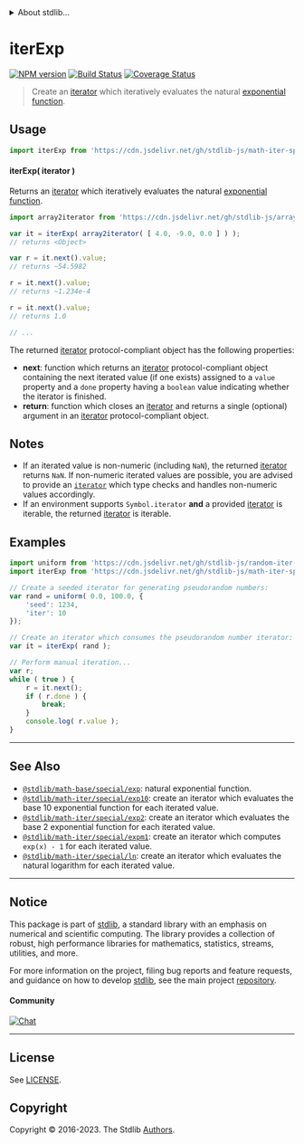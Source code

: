 <!--

@license Apache-2.0

Copyright (c) 2020 The Stdlib Authors.

Licensed under the Apache License, Version 2.0 (the "License");
you may not use this file except in compliance with the License.
You may obtain a copy of the License at

   http://www.apache.org/licenses/LICENSE-2.0

Unless required by applicable law or agreed to in writing, software
distributed under the License is distributed on an "AS IS" BASIS,
WITHOUT WARRANTIES OR CONDITIONS OF ANY KIND, either express or implied.
See the License for the specific language governing permissions and
limitations under the License.

-->


<details>
  <summary>
    About stdlib...
  </summary>
  <p>We believe in a future in which the web is a preferred environment for numerical computation. To help realize this future, we've built stdlib. stdlib is a standard library, with an emphasis on numerical and scientific computation, written in JavaScript (and C) for execution in browsers and in Node.js.</p>
  <p>The library is fully decomposable, being architected in such a way that you can swap out and mix and match APIs and functionality to cater to your exact preferences and use cases.</p>
  <p>When you use stdlib, you can be absolutely certain that you are using the most thorough, rigorous, well-written, studied, documented, tested, measured, and high-quality code out there.</p>
  <p>To join us in bringing numerical computing to the web, get started by checking us out on <a href="https://github.com/stdlib-js/stdlib">GitHub</a>, and please consider <a href="https://opencollective.com/stdlib">financially supporting stdlib</a>. We greatly appreciate your continued support!</p>
</details>

# iterExp

[![NPM version][npm-image]][npm-url] [![Build Status][test-image]][test-url] [![Coverage Status][coverage-image]][coverage-url] <!-- [![dependencies][dependencies-image]][dependencies-url] -->

> Create an [iterator][mdn-iterator-protocol] which iteratively evaluates the natural [exponential function][@stdlib/math/base/special/exp].

<!-- Section to include introductory text. Make sure to keep an empty line after the intro `section` element and another before the `/section` close. -->

<section class="intro">

</section>

<!-- /.intro -->

<!-- Package usage documentation. -->



<section class="usage">

## Usage

```javascript
import iterExp from 'https://cdn.jsdelivr.net/gh/stdlib-js/math-iter-special-exp@deno/mod.js';
```

#### iterExp( iterator )

Returns an [iterator][mdn-iterator-protocol] which iteratively evaluates the natural [exponential function][@stdlib/math/base/special/exp].

```javascript
import array2iterator from 'https://cdn.jsdelivr.net/gh/stdlib-js/array-to-iterator@deno/mod.js';

var it = iterExp( array2iterator( [ 4.0, -9.0, 0.0 ] ) );
// returns <Object>

var r = it.next().value;
// returns ~54.5982

r = it.next().value;
// returns ~1.234e-4

r = it.next().value;
// returns 1.0

// ...
```

The returned [iterator][mdn-iterator-protocol] protocol-compliant object has the following properties:

-   **next**: function which returns an [iterator][mdn-iterator-protocol] protocol-compliant object containing the next iterated value (if one exists) assigned to a `value` property and a `done` property having a `boolean` value indicating whether the iterator is finished.
-   **return**: function which closes an [iterator][mdn-iterator-protocol] and returns a single (optional) argument in an [iterator][mdn-iterator-protocol] protocol-compliant object.

</section>

<!-- /.usage -->

<!-- Package usage notes. Make sure to keep an empty line after the `section` element and another before the `/section` close. -->

<section class="notes">

## Notes

-   If an iterated value is non-numeric (including `NaN`), the returned [iterator][mdn-iterator-protocol] returns `NaN`. If non-numeric iterated values are possible, you are advised to provide an [`iterator`][mdn-iterator-protocol] which type checks and handles non-numeric values accordingly.
-   If an environment supports `Symbol.iterator` **and** a provided [iterator][mdn-iterator-protocol] is iterable, the returned [iterator][mdn-iterator-protocol] is iterable.

</section>

<!-- /.notes -->

<!-- Package usage examples. -->

<section class="examples">

## Examples

<!-- eslint no-undef: "error" -->

```javascript
import uniform from 'https://cdn.jsdelivr.net/gh/stdlib-js/random-iter-uniform@deno/mod.js';
import iterExp from 'https://cdn.jsdelivr.net/gh/stdlib-js/math-iter-special-exp@deno/mod.js';

// Create a seeded iterator for generating pseudorandom numbers:
var rand = uniform( 0.0, 100.0, {
    'seed': 1234,
    'iter': 10
});

// Create an iterator which consumes the pseudorandom number iterator:
var it = iterExp( rand );

// Perform manual iteration...
var r;
while ( true ) {
    r = it.next();
    if ( r.done ) {
        break;
    }
    console.log( r.value );
}
```

</section>

<!-- /.examples -->

<!-- Section to include cited references. If references are included, add a horizontal rule *before* the section. Make sure to keep an empty line after the `section` element and another before the `/section` close. -->

<section class="references">

</section>

<!-- /.references -->

<!-- Section for related `stdlib` packages. Do not manually edit this section, as it is automatically populated. -->

<section class="related">

* * *

## See Also

-   <span class="package-name">[`@stdlib/math-base/special/exp`][@stdlib/math/base/special/exp]</span><span class="delimiter">: </span><span class="description">natural exponential function.</span>
-   <span class="package-name">[`@stdlib/math-iter/special/exp10`][@stdlib/math/iter/special/exp10]</span><span class="delimiter">: </span><span class="description">create an iterator which evaluates the base 10 exponential function for each iterated value.</span>
-   <span class="package-name">[`@stdlib/math-iter/special/exp2`][@stdlib/math/iter/special/exp2]</span><span class="delimiter">: </span><span class="description">create an iterator which evaluates the base 2 exponential function for each iterated value.</span>
-   <span class="package-name">[`@stdlib/math-iter/special/expm1`][@stdlib/math/iter/special/expm1]</span><span class="delimiter">: </span><span class="description">create an iterator which computes `exp(x) - 1` for each iterated value.</span>
-   <span class="package-name">[`@stdlib/math-iter/special/ln`][@stdlib/math/iter/special/ln]</span><span class="delimiter">: </span><span class="description">create an iterator which evaluates the natural logarithm for each iterated value.</span>

</section>

<!-- /.related -->

<!-- Section for all links. Make sure to keep an empty line after the `section` element and another before the `/section` close. -->


<section class="main-repo" >

* * *

## Notice

This package is part of [stdlib][stdlib], a standard library with an emphasis on numerical and scientific computing. The library provides a collection of robust, high performance libraries for mathematics, statistics, streams, utilities, and more.

For more information on the project, filing bug reports and feature requests, and guidance on how to develop [stdlib][stdlib], see the main project [repository][stdlib].

#### Community

[![Chat][chat-image]][chat-url]

---

## License

See [LICENSE][stdlib-license].


## Copyright

Copyright &copy; 2016-2023. The Stdlib [Authors][stdlib-authors].

</section>

<!-- /.stdlib -->

<!-- Section for all links. Make sure to keep an empty line after the `section` element and another before the `/section` close. -->

<section class="links">

[npm-image]: http://img.shields.io/npm/v/@stdlib/math-iter-special-exp.svg
[npm-url]: https://npmjs.org/package/@stdlib/math-iter-special-exp

[test-image]: https://github.com/stdlib-js/math-iter-special-exp/actions/workflows/test.yml/badge.svg?branch=main
[test-url]: https://github.com/stdlib-js/math-iter-special-exp/actions/workflows/test.yml?query=branch:main

[coverage-image]: https://img.shields.io/codecov/c/github/stdlib-js/math-iter-special-exp/main.svg
[coverage-url]: https://codecov.io/github/stdlib-js/math-iter-special-exp?branch=main

<!--

[dependencies-image]: https://img.shields.io/david/stdlib-js/math-iter-special-exp.svg
[dependencies-url]: https://david-dm.org/stdlib-js/math-iter-special-exp/main

-->

[chat-image]: https://img.shields.io/gitter/room/stdlib-js/stdlib.svg
[chat-url]: https://app.gitter.im/#/room/#stdlib-js_stdlib:gitter.im

[stdlib]: https://github.com/stdlib-js/stdlib

[stdlib-authors]: https://github.com/stdlib-js/stdlib/graphs/contributors

[umd]: https://github.com/umdjs/umd
[es-module]: https://developer.mozilla.org/en-US/docs/Web/JavaScript/Guide/Modules

[deno-url]: https://github.com/stdlib-js/math-iter-special-exp/tree/deno
[umd-url]: https://github.com/stdlib-js/math-iter-special-exp/tree/umd
[esm-url]: https://github.com/stdlib-js/math-iter-special-exp/tree/esm
[branches-url]: https://github.com/stdlib-js/math-iter-special-exp/blob/main/branches.md

[stdlib-license]: https://raw.githubusercontent.com/stdlib-js/math-iter-special-exp/main/LICENSE

[mdn-iterator-protocol]: https://developer.mozilla.org/en-US/docs/Web/JavaScript/Reference/Iteration_protocols#The_iterator_protocol

<!-- <related-links> -->

[@stdlib/math/base/special/exp]: https://github.com/stdlib-js/math-base-special-exp/tree/deno

[@stdlib/math/iter/special/exp10]: https://github.com/stdlib-js/math-iter-special-exp10/tree/deno

[@stdlib/math/iter/special/exp2]: https://github.com/stdlib-js/math-iter-special-exp2/tree/deno

[@stdlib/math/iter/special/expm1]: https://github.com/stdlib-js/math-iter-special-expm1/tree/deno

[@stdlib/math/iter/special/ln]: https://github.com/stdlib-js/math-iter-special-ln/tree/deno

<!-- </related-links> -->

</section>

<!-- /.links -->
